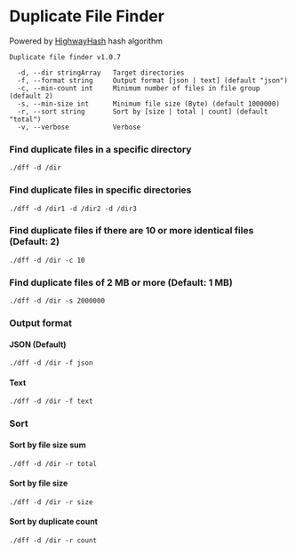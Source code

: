 # Duplicate File Finder

Powered by [HighwayHash](https://github.com/google/highwayhash) hash algorithm

    Duplicate file finder v1.0.7
    
      -d, --dir stringArray   Target directories
      -f, --format string     Output format [json | text] (default "json")
      -c, --min-count int     Minimum number of files in file group (default 2)
      -s, --min-size int      Minimum file size (Byte) (default 1000000)
      -r, --sort string       Sort by [size | total | count] (default "total")
      -v, --verbose           Verbose


### Find duplicate files in a specific directory 

    ./dff -d /dir
    
### Find duplicate files in specific directories

    ./dff -d /dir1 -d /dir2 -d /dir3
    
### Find duplicate files if there are 10 or more identical files (Default: 2)

    ./dff -d /dir -c 10
    
### Find duplicate files of 2 MB or more (Default: 1 MB)

    ./dff -d /dir -s 2000000 
    
### Output format

#### JSON (Default)
    
    ./dff -d /dir -f json

#### Text
    
    ./dff -d /dir -f text

### Sort

#### Sort by file size sum

    ./dff -d /dir -r total

#### Sort by file size
 
    ./dff -d /dir -r size
    
#### Sort by duplicate count    
    
    ./dff -d /dir -r count
    
    

